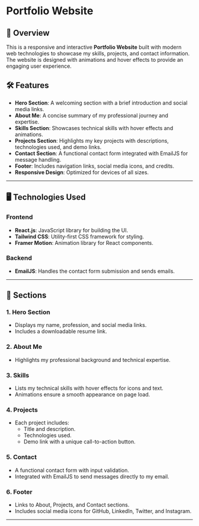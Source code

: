 # Portfolio Website

## 🚀 Overview
This is a responsive and interactive **Portfolio Website** built with modern web technologies to showcase my skills, projects, and contact information. The website is designed with animations and hover effects to provide an engaging user experience.

## 🛠️ Features
- **Hero Section**: A welcoming section with a brief introduction and social media links.
- **About Me**: A concise summary of my professional journey and expertise.
- **Skills Section**: Showcases technical skills with hover effects and animations.
- **Projects Section**: Highlights my key projects with descriptions, technologies used, and demo links.
- **Contact Section**: A functional contact form integrated with EmailJS for message handling.
- **Footer**: Includes navigation links, social media icons, and credits.
- **Responsive Design**: Optimized for devices of all sizes.

---

## 🖥️ Technologies Used
### **Frontend**
- **React.js**: JavaScript library for building the UI.
- **Tailwind CSS**: Utility-first CSS framework for styling.
- **Framer Motion**: Animation library for React components.

### **Backend**
- **EmailJS**: Handles the contact form submission and sends emails.

---

## 🌟 Sections
### **1. Hero Section**
- Displays my name, profession, and social media links.
- Includes a downloadable resume link.

### **2. About Me**
- Highlights my professional background and technical expertise.

### **3. Skills**
- Lists my technical skills with hover effects for icons and text.
- Animations ensure a smooth appearance on page load.

### **4. Projects**
- Each project includes:
  - Title and description.
  - Technologies used.
  - Demo link with a unique call-to-action button.

### **5. Contact**
- A functional contact form with input validation.
- Integrated with EmailJS to send messages directly to my email.

### **6. Footer**
- Links to About, Projects, and Contact sections.
- Includes social media icons for GitHub, LinkedIn, Twitter, and Instagram.

---